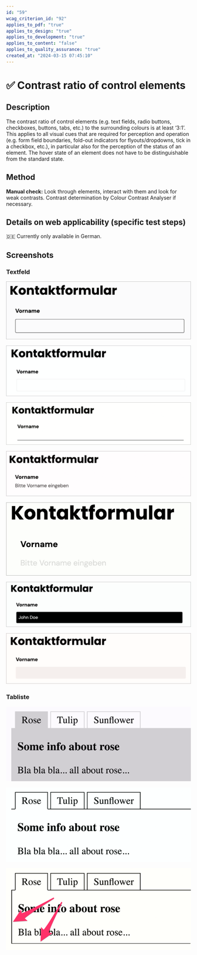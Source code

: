 ```yaml
---
id: "59"
wcag_criterion_id: "92"
applies_to_pdf: "true"
applies_to_design: "true"
applies_to_development: "true"
applies_to_content: "false"
applies_to_quality_assurance: "true"
created_at: "2024-03-15 07:45:10"
---
```


# ✅ Contrast ratio of control elements

## Description

The contrast ratio of control elements (e.g. text fields, radio buttons, checkboxes, buttons, tabs, etc.) to the surrounding colours is at least ‘3:1’. This applies to all visual cues that are required for perception and operation (e.g. form field boundaries, fold-out indicators for flyouts/dropdowns, tick in a checkbox, etc.), in particular also for the perception of the status of an element. The hover state of an element does not have to be distinguishable from the standard state.

## Method

**Manual check:** Look through elements, interact with them and look for weak contrasts. Contrast determination by Colour Contrast Analyser if necessary.

## Details on web applicability (specific test steps)

🇩🇪 Currently only available in German.

## Screenshots

### Textfeld

![Gut sichtbare Umrahmung eines Textfelds](images/gut-sichtbare-umrahmung-eines-textfelds.png)

![Schlecht sichtbare Umrahmung](images/schlecht-sichtbare-umrahmung.png)

![Auch eine einzelne Linie kann genug sein](images/auch-eine-einzelne-linie-kann-genug-sein.png)

![Ein Placeholder kann ebenfalls reichen](images/ein-placeholder-kann-ebenfalls-reichen.png)

![Placeholder kann aber auch kontrastarm sein](images/placeholder-kann-aber-auch-kontrastarm-sein.png)

![Farbinvertierung ist ebenfalls okay](images/farbinvertierung-ist-ebenfalls-okay.png)

![Farbivertierung kann aber auch kontrastarm sein](images/farbivertierung-kann-aber-auch-kontrastarm-sein.png)

### Tabliste

![Schlecht sichtbare Begrenzungslinien bei einer Tabliste](images/schlecht-sichtbare-begrenzungslinien-bei-einer-tabliste.png)

![Besser sichtbare Begrenzungslinien bei der Tabliste](images/besser-sichtbare-begrenzungslinien-bei-der-tabliste.png)

![Zusätzliche Begrenzungslinien bei der Tabliste](images/zustzliche-begrenzungslinien-bei-der-tabliste.png)